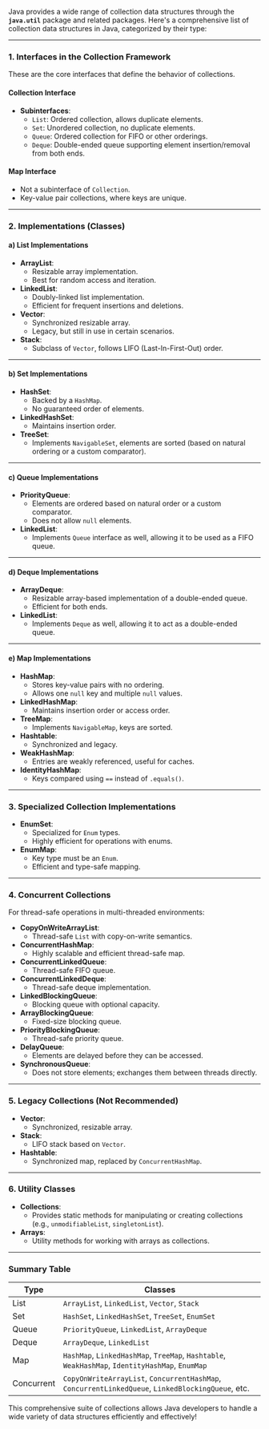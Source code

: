 Java provides a wide range of collection data structures through the **`java.util`** package and related packages. Here's a comprehensive list of collection data structures in Java, categorized by their type:

---

### **1. Interfaces in the Collection Framework**
These are the core interfaces that define the behavior of collections.

#### **Collection Interface**
- **Subinterfaces**:
    - `List`: Ordered collection, allows duplicate elements.
    - `Set`: Unordered collection, no duplicate elements.
    - `Queue`: Ordered collection for FIFO or other orderings.
    - `Deque`: Double-ended queue supporting element insertion/removal from both ends.

#### **Map Interface**
- Not a subinterface of `Collection`.
- Key-value pair collections, where keys are unique.

---

### **2. Implementations (Classes)**

#### **a) List Implementations**
- **ArrayList**:
    - Resizable array implementation.
    - Best for random access and iteration.
- **LinkedList**:
    - Doubly-linked list implementation.
    - Efficient for frequent insertions and deletions.
- **Vector**:
    - Synchronized resizable array.
    - Legacy, but still in use in certain scenarios.
- **Stack**:
    - Subclass of `Vector`, follows LIFO (Last-In-First-Out) order.

---

#### **b) Set Implementations**
- **HashSet**:
    - Backed by a `HashMap`.
    - No guaranteed order of elements.
- **LinkedHashSet**:
    - Maintains insertion order.
- **TreeSet**:
    - Implements `NavigableSet`, elements are sorted (based on natural ordering or a custom comparator).

---

#### **c) Queue Implementations**
- **PriorityQueue**:
    - Elements are ordered based on natural order or a custom comparator.
    - Does not allow `null` elements.
- **LinkedList**:
    - Implements `Queue` interface as well, allowing it to be used as a FIFO queue.

---

#### **d) Deque Implementations**
- **ArrayDeque**:
    - Resizable array-based implementation of a double-ended queue.
    - Efficient for both ends.
- **LinkedList**:
    - Implements `Deque` as well, allowing it to act as a double-ended queue.

---

#### **e) Map Implementations**
- **HashMap**:
    - Stores key-value pairs with no ordering.
    - Allows one `null` key and multiple `null` values.
- **LinkedHashMap**:
    - Maintains insertion order or access order.
- **TreeMap**:
    - Implements `NavigableMap`, keys are sorted.
- **Hashtable**:
    - Synchronized and legacy.
- **WeakHashMap**:
    - Entries are weakly referenced, useful for caches.
- **IdentityHashMap**:
    - Keys compared using `==` instead of `.equals()`.

---

### **3. Specialized Collection Implementations**
- **EnumSet**:
    - Specialized for `Enum` types.
    - Highly efficient for operations with enums.
- **EnumMap**:
    - Key type must be an `Enum`.
    - Efficient and type-safe mapping.

---

### **4. Concurrent Collections**
For thread-safe operations in multi-threaded environments:
- **CopyOnWriteArrayList**:
    - Thread-safe `List` with copy-on-write semantics.
- **ConcurrentHashMap**:
    - Highly scalable and efficient thread-safe map.
- **ConcurrentLinkedQueue**:
    - Thread-safe FIFO queue.
- **ConcurrentLinkedDeque**:
    - Thread-safe deque implementation.
- **LinkedBlockingQueue**:
    - Blocking queue with optional capacity.
- **ArrayBlockingQueue**:
    - Fixed-size blocking queue.
- **PriorityBlockingQueue**:
    - Thread-safe priority queue.
- **DelayQueue**:
    - Elements are delayed before they can be accessed.
- **SynchronousQueue**:
    - Does not store elements; exchanges them between threads directly.

---

### **5. Legacy Collections (Not Recommended)**
- **Vector**:
    - Synchronized, resizable array.
- **Stack**:
    - LIFO stack based on `Vector`.
- **Hashtable**:
    - Synchronized map, replaced by `ConcurrentHashMap`.

---

### **6. Utility Classes**
- **Collections**:
    - Provides static methods for manipulating or creating collections (e.g., `unmodifiableList`, `singletonList`).
- **Arrays**:
    - Utility methods for working with arrays as collections.

---

### Summary Table

| **Type**      | **Classes**                                                                                           |
|---------------|------------------------------------------------------------------------------------------------------|
| List          | `ArrayList`, `LinkedList`, `Vector`, `Stack`                                                         |
| Set           | `HashSet`, `LinkedHashSet`, `TreeSet`, `EnumSet`                                                     |
| Queue         | `PriorityQueue`, `LinkedList`, `ArrayDeque`                                                          |
| Deque         | `ArrayDeque`, `LinkedList`                                                                           |
| Map           | `HashMap`, `LinkedHashMap`, `TreeMap`, `Hashtable`, `WeakHashMap`, `IdentityHashMap`, `EnumMap`      |
| Concurrent    | `CopyOnWriteArrayList`, `ConcurrentHashMap`, `ConcurrentLinkedQueue`, `LinkedBlockingQueue`, etc.    |

This comprehensive suite of collections allows Java developers to handle a wide variety of data structures efficiently and effectively!